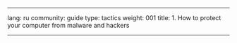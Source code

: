 

---

lang: ru
community: guide
type: tactics
weight: 001
title: 1. How to protect your computer from malware and hackers

---

<stub>

